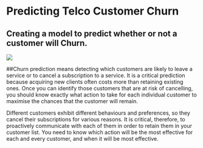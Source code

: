 # Predicting Telco Customer Churn 


## Creating a model to predict whether or not a customer will Churn.

<img src="https://www.insidetelecom.com/wp-content/uploads/2020/11/Telecom-operators-and-reducing-customer-churn.jpg">

##Churn prediction means detecting which customers are likely to leave a service or to cancel a subscription to a service. It is a critical prediction because acquiring new clients often costs more than retaining existing ones. Once you can identify those customers that are at risk of cancelling, you should know exactly what action to take for each individual customer to maximise the chances that the customer will remain.

Different customers exhibit different behaviours and preferences, so they cancel their subscriptions for various reasons. It is critical, therefore, to proactively communicate with each of them in order to retain them in your customer list. You need to know which  action will be the most effective for each and every customer, and when it will be most effective.

 



